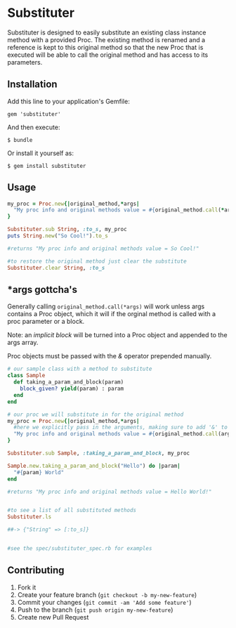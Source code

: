 # Substituter

Substituter is designed to easily substitute an existing class instance method with a provided Proc. The existing method is renamed and a reference is kept to this original method so that the new Proc that is executed will be able to call the original method and has access to its parameters.

## Installation

Add this line to your application's Gemfile:

    gem 'substituter'

And then execute:

    $ bundle

Or install it yourself as:

    $ gem install substituter

## Usage

```ruby 
my_proc = Proc.new{|original_method,*args|
  "My proc info and original methods value = #{original_method.call(*args)}"
}

Substituter.sub String, :to_s, my_proc
puts String.new("So Cool!").to_s

#returns "My proc info and original methods value = So Cool!" 

#to restore the original method just clear the substitute
Substituter.clear String, :to_s

```

## *args gottcha's

Generally calling `original_method.call(*args)` will work unless args contains a Proc object, which it will if the orginal method is called with a proc parameter or a block.

Note: an _implicit_ _block_ will be turned into a Proc object and appended to the args array.

Proc objects must be passed with the _&_ operator prepended manually.

```ruby
# our sample class with a method to substitute
class Sample
  def taking_a_param_and_block(param)
    block_given? yield(param) : param
  end
end

# our proc we will substitute in for the original method
my_proc = Proc.new{|original_method,*args|
  #here we explicitly pass in the arguments, making sure to add '&' to the proc object
  "My proc info and original methods value = #{original_method.call(args[0], &args[1])}"
}

Substituter.sub Sample, :taking_a_param_and_block, my_proc

Sample.new.taking_a_param_and_block("Hello") do |param|
  "#{param} World"
end

#returns "My proc info and original methods value = Hello World!" 


#to see a list of all substituted methods
Substituter.ls

##-> {"String" => [:to_s]}


#see the spec/substituter_spec.rb for examples

```

## Contributing

1. Fork it
2. Create your feature branch (`git checkout -b my-new-feature`)
3. Commit your changes (`git commit -am 'Add some feature'`)
4. Push to the branch (`git push origin my-new-feature`)
5. Create new Pull Request

